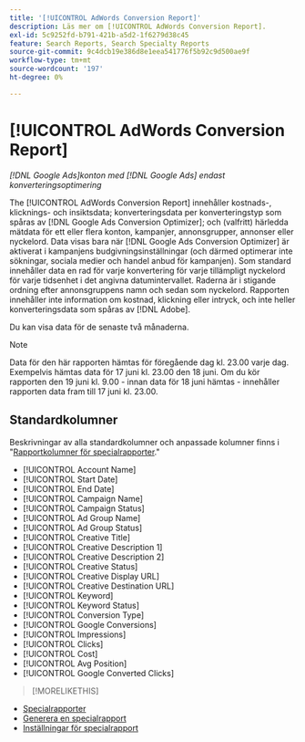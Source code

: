 ```yaml
---
title: '[!UICONTROL AdWords Conversion Report]'
description: Läs mer om [!UICONTROL AdWords Conversion Report].
exl-id: 5c9252fd-b791-421b-a5d2-1f6279d38c45
feature: Search Reports, Search Specialty Reports
source-git-commit: 9c4dcb19e386d8e1eea541776f5b92c9d500ae9f
workflow-type: tm+mt
source-wordcount: '197'
ht-degree: 0%

---
```


# [!UICONTROL AdWords Conversion Report]

*[!DNL Google Ads]konton med [!DNL Google Ads] endast konverteringsoptimering*

The [!UICONTROL AdWords Conversion Report] innehåller kostnads-, klicknings- och insiktsdata; konverteringsdata per konverteringstyp som spåras av [!DNL Google Ads Conversion Optimizer]; och (valfritt) härledda mätdata för ett eller flera konton, kampanjer, annonsgrupper, annonser eller nyckelord. Data visas bara när [!DNL Google Ads Conversion Optimizer] är aktiverat i kampanjens budgivningsinställningar (och därmed optimerar inte sökningar, sociala medier och handel anbud för kampanjen). Som standard innehåller data en rad för varje konvertering för varje tillämpligt nyckelord för varje tidsenhet i det angivna datumintervallet. Raderna är i stigande ordning efter annonsgruppens namn och sedan som nyckelord. Rapporten innehåller inte information om kostnad, klickning eller intryck, och inte heller konverteringsdata som spåras av [!DNL Adobe].

Du kan visa data för de senaste två månaderna.

>[!NOTE]
>
>Data för den här rapporten hämtas för föregående dag kl. 23.00 varje dag. Exempelvis hämtas data för 17 juni kl. 23.00 den 18 juni. Om du kör rapporten den 19 juni kl. 9.00 - innan data för 18 juni hämtas - innehåller rapporten data fram till 17 juni kl. 23.00.

## Standardkolumner

Beskrivningar av alla standardkolumner och anpassade kolumner finns i &quot;[Rapportkolumner för specialrapporter](specialty-report-columns.md).&quot;

* [!UICONTROL Account Name]
* [!UICONTROL Start Date]
* [!UICONTROL End Date]
* [!UICONTROL Campaign Name]
* [!UICONTROL Campaign Status]
* [!UICONTROL Ad Group Name]
* [!UICONTROL Ad Group Status]
* [!UICONTROL Creative Title]
* [!UICONTROL Creative Description 1]
* [!UICONTROL Creative Description 2]
* [!UICONTROL Creative Status]
* [!UICONTROL Creative Display URL]
* [!UICONTROL Creative Destination URL]
* [!UICONTROL Keyword]
* [!UICONTROL Keyword Status]
* [!UICONTROL Conversion Type]
* [!UICONTROL Google Conversions]
* [!UICONTROL Impressions]
* [!UICONTROL Clicks]
* [!UICONTROL Cost]
* [!UICONTROL Avg Position]
* [!UICONTROL Google Converted Clicks]

>[!MORELIKETHIS]
>
* [Specialrapporter](specialty-report-about.md)
* [Generera en specialrapport](specialty-report-generate.md)
* [Inställningar för specialrapport](specialty-report-settings.md)
